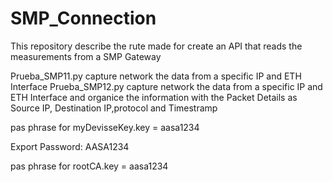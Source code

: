 # SMP_Connection

This repository describe the rute made for create an API that reads the measurements from a SMP Gateway

Prueba_SMP11.py capture network the data from a specific IP and ETH Interface
Prueba_SMP12.py capture network the data from a specific IP and ETH Interface and organice the information with the Packet Details as Source IP, Destination IP,protocol and Timestramp


pas phrase for myDevisseKey.key = aasa1234

Export Password: AASA1234

pas phrase for rootCA.key = aasa1234


